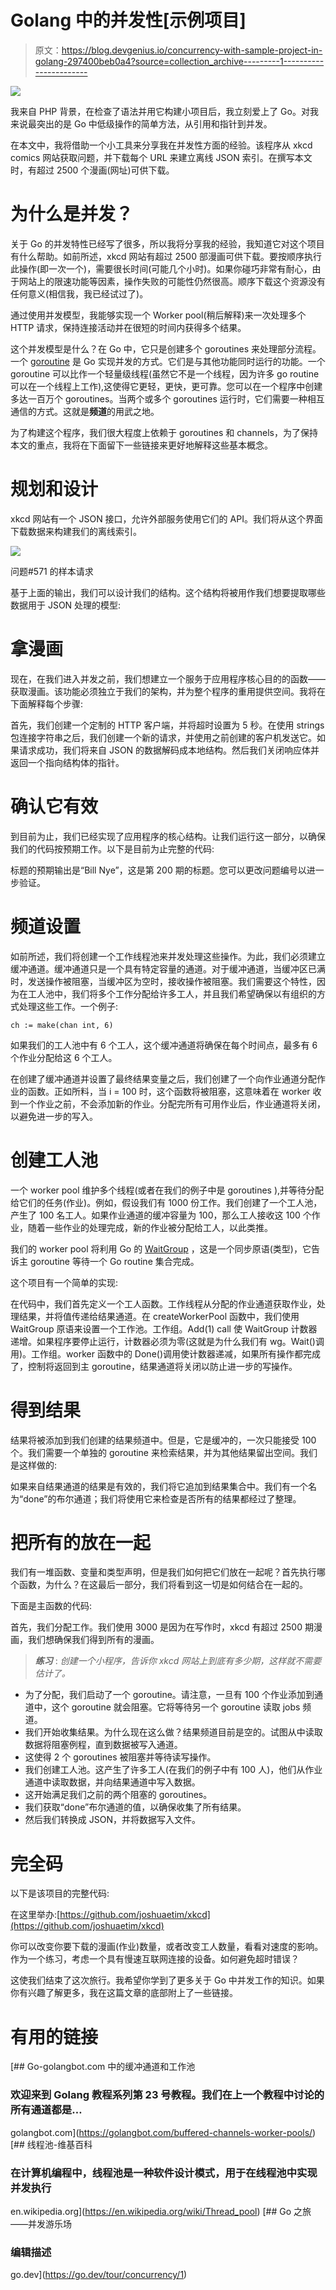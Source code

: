 # Golang 中的并发性[示例项目]

> 原文：<https://blog.devgenius.io/concurrency-with-sample-project-in-golang-297400beb0a4?source=collection_archive---------1----------------------->

![](img/51f624a12521fdba9ad17a0ac01eaacc.png)

我来自 PHP 背景，在检查了语法并用它构建小项目后，我立刻爱上了 Go。对我来说最突出的是 Go 中低级操作的简单方法，从引用和指针到并发。

在本文中，我将借助一个小工具来分享我在并发性方面的经验。该程序从 xkcd comics 网站获取问题，并下载每个 URL 来建立离线 JSON 索引。在撰写本文时，有超过 2500 个漫画(网址)可供下载。

# 为什么是并发？

关于 Go 的并发特性已经写了很多，所以我将分享我的经验，我知道它对这个项目有什么帮助。如前所述，xkcd 网站有超过 2500 部漫画可供下载。要按顺序执行此操作(即一次一个)，需要很长时间(可能几个小时)。如果你碰巧非常有耐心，由于网站上的限速功能等因素，操作失败的可能性仍然很高。顺序下载这个资源没有任何意义(相信我，我已经试过了)。

通过使用并发模型，我能够实现一个 Worker pool(稍后解释)来一次处理多个 HTTP 请求，保持连接活动并在很短的时间内获得多个结果。

这个并发模型是什么？在 Go 中，它只是创建多个 goroutines 来处理部分流程。一个 [goroutine](https://go.dev/tour/concurrency/1) 是 Go 实现并发的方式。它们是与其他功能同时运行的功能。一个 goroutine 可以比作一个轻量级线程(虽然它不是一个线程，因为许多 go routine 可以在一个线程上工作),这使得它更轻，更快，更可靠。您可以在一个程序中创建多达一百万个 goroutines。当两个或多个 goroutines 运行时，它们需要一种相互通信的方式。这就是**频道**的用武之地。

为了构建这个程序，我们很大程度上依赖于 goroutines 和 channels，为了保持本文的重点，我将在下面留下一些链接来更好地解释这些基本概念。

# 规划和设计

xkcd 网站有一个 JSON 接口，允许外部服务使用它们的 API。我们将从这个界面下载数据来构建我们的离线索引。

![](img/22a6dbbafaac79189af3f4012978e434.png)

问题#571 的样本请求

基于上面的输出，我们可以设计我们的结构。这个结构将被用作我们想要提取哪些数据用于 JSON 处理的模型:

# 拿漫画

现在，在我们进入并发之前，我们想建立一个服务于应用程序核心目的的函数——获取漫画。该功能必须独立于我们的架构，并为整个程序的重用提供空间。我将在下面解释每个步骤:

首先，我们创建一个定制的 HTTP 客户端，并将超时设置为 5 秒。在使用 strings 包连接字符串之后，我们创建一个新的请求，并使用之前创建的客户机发送它。如果请求成功，我们将来自 JSON 的数据解码成本地结构。然后我们关闭响应体并返回一个指向结构体的指针。

# 确认它有效

到目前为止，我们已经实现了应用程序的核心结构。让我们运行这一部分，以确保我们的代码按预期工作。以下是目前为止完整的代码:

标题的预期输出是“Bill Nye”，这是第 200 期的标题。您可以更改问题编号以进一步验证。

# 频道设置

如前所述，我们将创建一个工作线程池来并发处理这些操作。为此，我们必须建立缓冲通道。缓冲通道只是一个具有特定容量的通道。对于缓冲通道，当缓冲区已满时，发送操作被阻塞，当缓冲区为空时，接收操作被阻塞。我们需要这个特性，因为在工人池中，我们将多个工作分配给许多工人，并且我们希望确保以有组织的方式处理这些工作。一个例子:

```
ch := make(chan int, 6)
```

如果我们的工人池中有 6 个工人，这个缓冲通道将确保在每个时间点，最多有 6 个作业分配给这 6 个工人。

在创建了缓冲通道并设置了最终结果变量之后，我们创建了一个向作业通道分配作业的函数。正如所料，当 i = 100 时，这个函数将被阻塞，这意味着在 worker 收到一个作业之前，不会添加新的作业。分配完所有可用作业后，作业通道将关闭，以避免进一步的写入。

# 创建工人池

一个 worker pool 维护多个线程(或者在我们的例子中是 goroutines ),并等待分配给它们的任务(作业)。例如，假设我们有 1000 份工作。我们创建了一个工人池，产生了 100 名工人。如果作业通道的缓冲容量为 100，那么工人接收这 100 个作业，随着一些作业的处理完成，新的作业被分配给工人，以此类推。

我们的 worker pool 将利用 Go 的 [WaitGroup](https://pkg.go.dev/sync#WaitGroup) ，这是一个同步原语(类型)，它告诉主 goroutine 等待一个 Go routine 集合完成。

这个项目有一个简单的实现:

在代码中，我们首先定义一个工人函数。工作线程从分配的作业通道获取作业，处理结果，并将值传递给结果通道。在 createWorkerPool 函数中，我们使用 WaitGroup 原语来设置一个工作池。工作组。Add(1) call 使 WaitGroup 计数器递增。如果程序要停止运行，计数器必须为零(这就是为什么我们有 wg。Wait()调用)。工作组。worker 函数中的 Done()调用使计数器递减，如果所有操作都完成了，控制将返回到主 goroutine，结果通道将关闭以防止进一步的写操作。

# 得到结果

结果将被添加到我们创建的结果频道中。但是，它是缓冲的，一次只能接受 100 个。我们需要一个单独的 goroutine 来检索结果，并为其他结果留出空间。我们是这样做的:

如果来自结果通道的结果是有效的，我们将它追加到结果集合中。我们有一个名为“done”的布尔通道；我们将使用它来检查是否所有的结果都经过了整理。

# 把所有的放在一起

我们有一堆函数、变量和类型声明，但是我们如何把它们放在一起呢？首先执行哪个函数，为什么？在这最后一部分，我们将看到这一切是如何结合在一起的。

下面是主函数的代码:

首先，我们分配工作。我们使用 3000 是因为在写作时，xkcd 有超过 2500 期漫画，我们想确保我们得到所有的漫画。

> ***练习*** : *创建一个小程序，告诉你 xkcd 网站上到底有多少期，这样就不需要估计了。*

*   为了分配，我们启动了一个 goroutine。请注意，一旦有 100 个作业添加到通道中，这个 goroutine 就会阻塞。它将等待另一个 goroutine 读取 jobs 频道。
*   我们开始收集结果。为什么现在这么做？结果频道目前是空的。试图从中读取数据将阻塞例程，直到数据被写入通道。
*   这使得 2 个 goroutines 被阻塞并等待读写操作。
*   我们创建工人池。这产生了许多工人(在我们的例子中有 100 人)，他们从作业通道中读取数据，并向结果通道中写入数据。
*   这开始满足我们之前的两个阻塞的 goroutines。
*   我们获取“done”布尔通道的值，以确保收集了所有结果。
*   然后我们转换成 JSON，并将数据写入文件。

# 完全码

以下是该项目的完整代码:

在这里举办:[https://github.com/joshuaetim/xkcd](https://github.com/joshuaetim/xkcd)

你可以改变你要下载的漫画(作业)数量，或者改变工人数量，看看对速度的影响。作为一个练习，考虑一个具有慢速互联网连接的设备。如何避免超时错误？

这使我们结束了这次旅行。我希望你学到了更多关于 Go 中并发工作的知识。如果你有兴趣了解更多，我在这篇文章的底部附上了一些链接。

# 有用的链接

[](https://golangbot.com/buffered-channels-worker-pools/) [## Go-golangbot.com 中的缓冲通道和工作池

### 欢迎来到 Golang 教程系列第 23 号教程。我们在上一个教程中讨论的所有通道都是…

golangbot.com](https://golangbot.com/buffered-channels-worker-pools/) [](https://en.wikipedia.org/wiki/Thread_pool) [## 线程池-维基百科

### 在计算机编程中，线程池是一种软件设计模式，用于在线程池中实现并发执行

en.wikipedia.org](https://en.wikipedia.org/wiki/Thread_pool)  [## Go 之旅——并发游乐场

### 编辑描述

go.dev](https://go.dev/tour/concurrency/1)